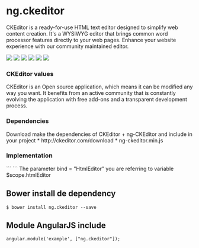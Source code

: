 ng.ckeditor
===========
CKEditor is a ready-for-use HTML text editor designed to simplify web content creation. It's a WYSIWYG editor that brings common word processor features directly to your web pages. Enhance your website experience with our community maintained editor.

<p>
  <a href="https://gitter.im/miamarti/ng.ckeditor?utm_source=badge&utm_medium=badge&utm_campaign=pr-badge" target="_blank"><img src="https://badges.gitter.im/Join%20Chat.svg"></a>
  <a href="https://gitlab.com/miamarti/ng.ckeditor" target="_blank"><img src="https://img.shields.io/badge/gitlab-ng.ckeditor-yellow.svg"></a>
  <img src="https://img.shields.io/badge/ng.ckeditor-release-green.svg">
  <img src="https://img.shields.io/badge/version-2.0.0-blue.svg">
  <img src="https://img.shields.io/bower/v/bootstrap.svg">
  <img src="https://img.shields.io/github/license/mashape/apistatus.svg">
</p>

<h3>CKEditor values</h3>
CKEditor is an Open source application, which means it can be modified any way you want. It benefits from an active community that is constantly evolving the application with free add-ons and a transparent development process.

<h3>Dependencies</h3>
Download make the dependencies of CKEditor + ng-CKEditor and include in your project
* http://ckeditor.com/download
* ng-ckeditor.min.js

<h3>Implementation</h3>
```
<ng-ckeditor ng-model="htmlEditor" skin="moono" remove-buttons="Image" remove-plugins="iframe,flash,smiley" msn-count="
Number of typed characters:"></ng-ckeditor>
```
The parameter bind = "HtmlEditor" you are referring to variable $scope.htmlEditor

## Bower install de dependency
```
$ bower install ng.ckeditor --save
```

## Module AngularJS include
```
angular.module('example', ["ng.ckeditor"]);
```

